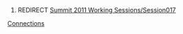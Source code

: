 1.  REDIRECT [Summit 2011 Working
    Sessions/Session017](Summit_2011_Working_Sessions/Session017 "wikilink")

[Connections](Category:Summit_2011_OWASP_Governance_Track "wikilink")